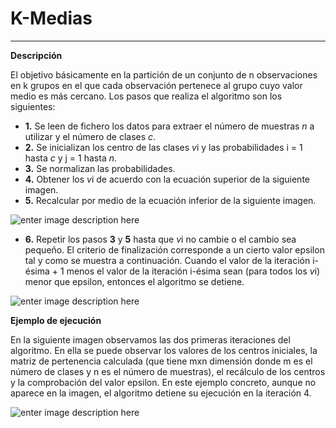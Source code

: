 <!--Creado por Jonathan Carrero -->

**K-Medias**
==============
----------

**Descripción**

El objetivo básicamente en la partición de un conjunto de n observaciones en k grupos en el que cada observación pertenece al grupo cuyo valor medio es más cercano. Los pasos que realiza el algoritmo son los siguientes:

- **1.** Se leen de fichero los datos para extraer el número de muestras *n* a utilizar y el número de clases *c*.
- **2.** Se inicializan los centro de las clases *v*i y las probabilidades i = 1 hasta *c* y j = 1 hasta *n*.
- **3.** Se normalizan las probabilidades.
- **4.** Obtener los *v*i de acuerdo con la ecuación superior de la siguiente imagen.
- **5.** Recalcular por medio de la ecuación inferior de la siguiente imagen.

![enter image description here](https://github.com/Joncarre/Java-language/blob/master/Ingenier%C3%ADa%20del%20Conocimiento/images/IC4_2.png)

- **6.** Repetir los pasos **3** y **5** hasta que *v*i no cambie o el cambio sea pequeño. El criterio de finalización corresponde a un cierto valor epsilon tal y como se muestra a continuación. Cuando el valor de la iteración i-ésima + 1 menos el valor de la iteración i-ésima sean (para todos los *v*i) menor que epsilon, entonces el algoritmo se detiene.

![enter image description here](https://github.com/Joncarre/Java-language/blob/master/Ingenier%C3%ADa%20del%20Conocimiento/images/IC4_3.png)


**Ejemplo de ejecución**

En la siguiente imagen observamos las dos primeras iteraciones del algoritmo. En ella se puede observar los valores de los centros iniciales, la matriz de pertenencia calculada (que tiene mxn dimensión donde m es el número de clases y n es el número de muestras), el recálculo de los centros y la comprobación del valor epsilon. En este ejemplo concreto, aunque no aparece en la imagen, el algoritmo detiene su ejecución en la iteración 4.

![enter image description here](https://github.com/Joncarre/Java-language/blob/master/Ingenier%C3%ADa%20del%20Conocimiento/images/IC4_1.png)
